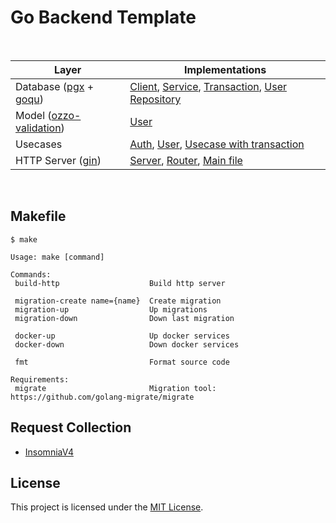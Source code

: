 # Go Backend Template

<br>

<table align="center">
<thead>
<tr>
<th>Layer</th>
<th>Implementations</th>
</tr>
</thead>
<tbody>
<tr>
<td>Database (<a href="https://github.com/jackc/pgx">pgx</a> + <a href="https://github.com/doug-martin/goqu">goqu</a>)</td>
<td><a href="./internal/database/client.go">Client</a>, <a href="./internal/database/service.go">Service</a>, <a href="./internal/database/transaction.go">Transaction</a>, <a href="./internal/database/repository/user.go">User Repository</a></td>
</tr>
<tr>
<td>Model (<a href="https://github.com/go-ozzo/ozzo-validation">ozzo-validation</a>)</td>
<td><a href="./internal/model/user.go">User</a></td>
</tr>
<tr>
<td>Usecases</td>
<td><a href="./internal/usecase/auth.go">Auth</a>, <a href="./internal/usecase/user.go">User</a>, <a href="./internal/usecase/transaction.go">Usecase with transaction</a></td>
</tr>
<tr>
<td>HTTP Server (<a href="https://github.com/gin-gonic/gin">gin</a>)</td>
<td><a href="./api/http/server.go">Server</a>, <a href="./api/http/router.go">Router</a>, <a href="./cmd/http/main.go">Main file</a></td>
</tr>
</tbody>
</table>

<br>

## Makefile

```shell
$ make

Usage: make [command]

Commands:
 build-http                    Build http server

 migration-create name={name}  Create migration
 migration-up                  Up migrations
 migration-down                Down last migration

 docker-up                     Up docker services
 docker-down                   Down docker services

 fmt                           Format source code

Requirements:
 migrate                       Migration tool: https://github.com/golang-migrate/migrate
```

## Request Collection
* [InsomniaV4](./assets/api-collection.insomnia-v4.json)

## License

This project is licensed under the [MIT License](https://github.com/pvarentsov/go-backend-template/blob/main/LICENSE).
